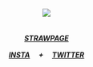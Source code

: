 

<h5 align="center"

![](https://64.media.tumblr.com/280129d2a854898f9092e6e9b83ab340/32fa586e68e0f78c-9c/s250x400/55e42da4c31579b2157aaa17b2cde802a7298181.pnj)

　  
[STRAWPAGE](https://6zerb.straw.page) 

[INSTA](https://www.instagram.com/6zerb) 　+ 　[TWITTER](https://x.com/6zerb)
